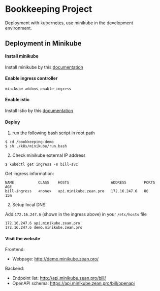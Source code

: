 # Bookkeeping Project
Deployment with kubernetes, use minikube in the development environment.

## Deployment in Minikube
#### Install minikube
Install minikube by this [documentation](https://minikube.sigs.k8s.io/docs/start/)

#### Enable ingress controller
`minikube addons enable ingress`

#### Enable istio
Install Istio by this [documentation](https://istio.io/latest/docs/setup/getting-started/#download)

#### Deploy
1. run the following bash script in root path
```
$ cd /bookkeeping-demo
$ sh ./k8s/minikube/run.bash
```

2. Check minikube external IP address

`$ kubectl get ingress -n bill-svc`

Get ingress information:

```
NAME           CLASS    HOSTS                   ADDRESS        PORTS   AGE
bill-ingress   <none>   api.minikube.zean.pro   172.16.247.6   80      15m 
```

2. Setup local DNS

Add `172.16.247.6` (shown in the ingress above) in your `/etc/hosts` file
```
172.16.247.6 api.minikube.zean.pro
172.16.247.6 demo.minikube.zean.pro
```

#### Visit the website
Frontend:
- Webpage: http://demo.minikube.zean.pro/

Backend:
- Endpoint list: http://api.minikube.zean.pro/bill/
- OpenAPI schema: https://api.minikube.zean.pro/bill/openapi
